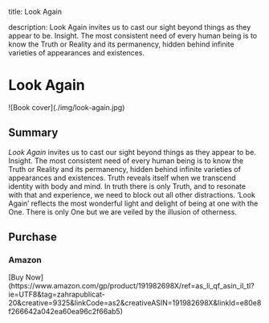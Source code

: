 title: Look Again

description: Look Again invites us to cast our sight beyond things as they appear to be. Insight. The most consistent need of every human being is to know the Truth or Reality and its permanency, hidden behind infinite varieties of appearances and existences.

# Look Again

<div markdown="1" class="cover-image">
![Book cover](./img/look-again.jpg)
</div>

## Summary

_Look Again_ invites us to cast our sight beyond things as they appear to be. Insight. The most consistent need of every human being is to know the Truth or Reality and its permanency, hidden behind infinite varieties of appearances and existences. Truth reveals itself when we transcend identity with body and mind. In truth there is only Truth, and to resonate with that and experience, we need to block out all other distractions. ‘Look Again’ reflects the most wonderful light and delight of being at one with the One. There is only One but we are veiled by the illusion of otherness.

## Purchase

### Amazon

<div markdown="3" class="purchase-link">
[Buy Now](https://www.amazon.com/gp/product/191982698X/ref=as_li_qf_asin_il_tl?ie=UTF8&tag=zahrapublicat-20&creative=9325&linkCode=as2&creativeASIN=191982698X&linkId=e80e8f266642a042ea60ea96c2f66ab5)
</div>